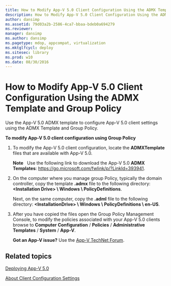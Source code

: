 ```yaml
---
title: How to Modify App-V 5.0 Client Configuration Using the ADMX Template and Group Policy
description: How to Modify App-V 5.0 Client Configuration Using the ADMX Template and Group Policy
author: dansimp
ms.assetid: 79d03a2b-2586-4ca7-bbaa-bdeb0a694279
ms.reviewer: 
manager: dansimp
ms.author: dansimp
ms.pagetype: mdop, appcompat, virtualization
ms.mktglfcycl: deploy
ms.sitesec: library
ms.prod: w10
ms.date: 08/30/2016
---
```



# How to Modify App-V 5.0 Client Configuration Using the ADMX Template and Group Policy


Use the App-V 5.0 ADMX template to configure App-V 5.0 client settings using the ADMX Template and Group Policy.

**To modify App-V 5.0 client configuration using Group Policy**

1.  To modify the App-V 5.0 client configuration, locate the **ADMXTemplate** files that are available with App-V 5.0.

    **Note**  
    Use the following link to download the App-V 5.0 **ADMX Templates**: <https://go.microsoft.com/fwlink/p/?LinkId=393941>.

     

2.  On the computer where you manage group Policy, typically the domain controller, copy the template **.admx** file to the following directory: **&lt;Installation Drive&gt; \\ Windows \\ PolicyDefinitions**.

    Next, on the same computer, copy the **.adml** file to the following directory: **&lt;InstallationDrive&gt; \\ Windows \\ PolicyDefinitions \\ en-US**.

3.  After you have copied the files open the Group Policy Management Console, to modify the policies associated with your App-V 5.0 clients browse to **Computer Configuration** / **Policies** / **Administrative Templates** / **System** / **App-V**.

    **Got an App-V issue?** Use the [App-V TechNet Forum](https://social.technet.microsoft.com/Forums/home?forum=mdopappv).

## Related topics


[Deploying App-V 5.0](deploying-app-v-50.md)

[About Client Configuration Settings](about-client-configuration-settings.md)

 

 





